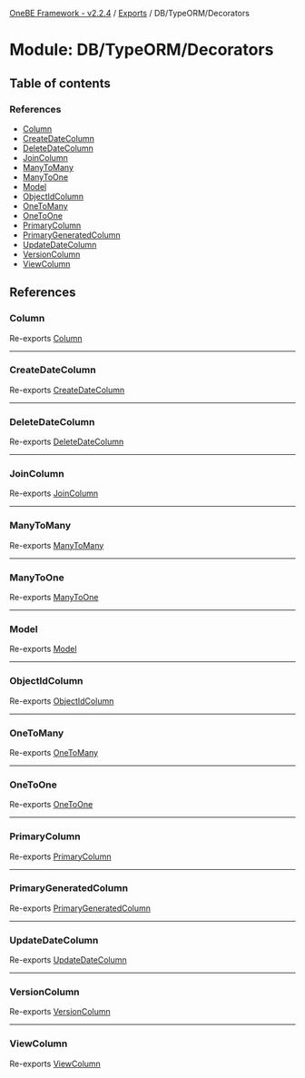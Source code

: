 [OneBE Framework - v2.2.4](../README.md) / [Exports](../modules.md) / DB/TypeORM/Decorators

# Module: DB/TypeORM/Decorators

## Table of contents

### References

- [Column](DB_TypeORM_Decorators.md#column)
- [CreateDateColumn](DB_TypeORM_Decorators.md#createdatecolumn)
- [DeleteDateColumn](DB_TypeORM_Decorators.md#deletedatecolumn)
- [JoinColumn](DB_TypeORM_Decorators.md#joincolumn)
- [ManyToMany](DB_TypeORM_Decorators.md#manytomany)
- [ManyToOne](DB_TypeORM_Decorators.md#manytoone)
- [Model](DB_TypeORM_Decorators.md#model)
- [ObjectIdColumn](DB_TypeORM_Decorators.md#objectidcolumn)
- [OneToMany](DB_TypeORM_Decorators.md#onetomany)
- [OneToOne](DB_TypeORM_Decorators.md#onetoone)
- [PrimaryColumn](DB_TypeORM_Decorators.md#primarycolumn)
- [PrimaryGeneratedColumn](DB_TypeORM_Decorators.md#primarygeneratedcolumn)
- [UpdateDateColumn](DB_TypeORM_Decorators.md#updatedatecolumn)
- [VersionColumn](DB_TypeORM_Decorators.md#versioncolumn)
- [ViewColumn](DB_TypeORM_Decorators.md#viewcolumn)

## References

### Column

Re-exports [Column](DB_TypeORM_Decorators_Column.md#column)

___

### CreateDateColumn

Re-exports [CreateDateColumn](DB_TypeORM_Decorators_Column.md#createdatecolumn)

___

### DeleteDateColumn

Re-exports [DeleteDateColumn](DB_TypeORM_Decorators_Column.md#deletedatecolumn)

___

### JoinColumn

Re-exports [JoinColumn](DB_TypeORM_Decorators_Relation.md#joincolumn)

___

### ManyToMany

Re-exports [ManyToMany](DB_TypeORM_Decorators_Relation.md#manytomany)

___

### ManyToOne

Re-exports [ManyToOne](DB_TypeORM_Decorators_Relation.md#manytoone)

___

### Model

Re-exports [Model](DB_TypeORM_Decorators_Model.md#model)

___

### ObjectIdColumn

Re-exports [ObjectIdColumn](DB_TypeORM_Decorators_Column.md#objectidcolumn)

___

### OneToMany

Re-exports [OneToMany](DB_TypeORM_Decorators_Relation.md#onetomany)

___

### OneToOne

Re-exports [OneToOne](DB_TypeORM_Decorators_Relation.md#onetoone)

___

### PrimaryColumn

Re-exports [PrimaryColumn](DB_TypeORM_Decorators_Column.md#primarycolumn)

___

### PrimaryGeneratedColumn

Re-exports [PrimaryGeneratedColumn](DB_TypeORM_Decorators_Column.md#primarygeneratedcolumn)

___

### UpdateDateColumn

Re-exports [UpdateDateColumn](DB_TypeORM_Decorators_Column.md#updatedatecolumn)

___

### VersionColumn

Re-exports [VersionColumn](DB_TypeORM_Decorators_Column.md#versioncolumn)

___

### ViewColumn

Re-exports [ViewColumn](DB_TypeORM_Decorators_Column.md#viewcolumn)
